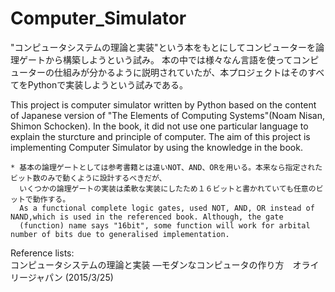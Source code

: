 # Computer_Simulator
"コンピュータシステムの理論と実装"という本をもとにしてコンピューターを論理ゲートから構築しようという試み。
本の中では様々なん言語を使ってコンピューターの仕組みが分かるように説明されていたが、本プロジェクトはそのすべてをPythonで実装しようという試みである。

This project is computer simulator written by Python based on the content of Japanese version of "The Elements of Computing Systems"(Noam Nisan, Shimon Schocken). In the book, it did not use one particular language to explain the sturcture and principle of computer. The aim of this project is implementing Computer Simulator by using the knowledge in the book.


    * 基本の論理ゲートとしては参考書籍とは違いNOT、AND、ORを用いる。本来なら指定されたビット数のみで動くように設計するべきだが、
      いくつかの論理ゲートの実装は柔軟な実装にしたため１６ビットと書かれていても任意のビットで動作する。
      As a functional complete logic gates, used NOT, AND, OR instead of NAND,which is used in the referenced book. Although, the gate
      (function) name says "16bit", some function will work for arbital number of bits due to generalised implementation.

Reference lists:  
コンピュータシステムの理論と実装 ―モダンなコンピュータの作り方　オライリージャパン (2015/3/25)
